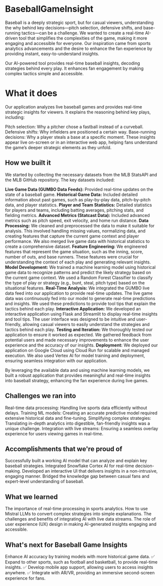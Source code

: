 # BaseballGameInsight
Baseball is a deeply strategic sport, but for casual viewers, understanding the why behind key decisions—pitch selection, defensive shifts, and base-running tactics—can be a challenge. We wanted to create a real-time AI-driven tool that simplifies the complexities of the game, making it more engaging and accessible for everyone. Our inspiration came from sports analytics advancements and the desire to enhance the fan experience by providing instant, easy-to-understand insights.

Our AI-powered tool provides real-time baseball insights, decoding strategies behind every play. It enhances fan engagement by making complex tactics simple and accessible.

# What it does
Our application analyzes live baseball games and provides real-time strategic insights for viewers. It explains the reasoning behind key plays, including:

Pitch selection: Why a pitcher chose a fastball instead of a curveball. 
Defensive shifts: Why infielders are positioned a certain way. 
Base-running decisions: Why a player steals a base at a specific moment. These insights appear live on-screen or in an interactive web app, helping fans understand the game’s deeper strategic elements as they unfold.

## How we built it
We started by collecting the necessary datasets from the MLB StatsAPI and the MLB GitHub repository. The key datasets included:

**Live Game Data (GUMBO Data Feeds):** Provided real-time updates on the state of a baseball game.
**Historical Game Data:** Included detailed information about past games, such as play-by-play data, pitch-by-pitch data, and player statistics.
**Player and Team Statistics:** Detailed statistics for players and teams, including batting averages, pitching stats, and fielding metrics.
**Advanced Metrics (Statcast Data):** Included advanced metrics such as pitch speed, exit velocity, and home run distance.
**Data Processing:** We cleaned and preprocessed the data to make it suitable for analysis. This involved handling missing values, normalizing data, and creating features that capture the current game context and player performance. We also merged live game data with historical statistics to create a comprehensive dataset.
**Feature Engineering:** We engineered features that represent the game situation, such as the inning, score, number of outs, and base runners. These features were crucial for understanding the context of each play and generating relevant insights.
**Model Development:** We trained a machine learning model using historical game data to recognize patterns and predict the likely strategy based on the current game context. We used a Random Forest Classifier to classify the type of play or strategy (e.g., bunt, steal, pitch type) based on the situational features.
**Real-Time Analysis:** We integrated the GUMBO live data feed into our application to provide real-time updates. The live game data was continuously fed into our model to generate real-time predictions and insights. We used these predictions to provide tool tips that explain the tactics behind each play.
**Interactive Application:** We developed an interactive application using Flask and Streamlit to display real-time insights and tool tips. The user interface was designed to be intuitive and user-friendly, allowing casual viewers to easily understand the strategies and tactics behind each play.
**Testing and Iteration:** We thoroughly tested our application to ensure it worked as expected. We gathered feedback from potential users and made necessary improvements to enhance the user experience and the accuracy of our insights.
**Deployment:** We deployed our application on Google Cloud using Cloud Run for scalable and managed execution. We also used Vertex AI for model training and deployment, ensuring seamless integration with our application.

By leveraging the available data and using machine learning models, we built a robust application that provides meaningful and real-time insights into baseball strategy, enhancing the fan experience during live games.
## Challenges we ran into
Real-time data processing: Handling live sports data efficiently without delays.
Training ML models: Creating an accurate predictive model required extensive historical data and fine-tuning.
Simplifying complex strategies: Translating in-depth analytics into digestible, fan-friendly insights was a unique challenge.
Integration with live streams: Ensuring a seamless overlay experience for users viewing games in real-time.
## Accomplishments that we're proud of
Successfully built a working AI model that can analyze and explain key baseball strategies.
Integrated Snowflake Cortex AI for real-time decision-making.
Developed an interactive UI that delivers insights in a non-intrusive, engaging manner.
Bridged the knowledge gap between casual fans and expert-level understanding of baseball.

## What we learned
The importance of real-time processing in sports analytics.
How to use Mistral LLMs to convert complex strategies into simple explanations.
The challenges and benefits of integrating AI with live data streams.
The role of user experience (UX) design in making AI-generated insights engaging and accessible.
## What's next for Baseball Game Insights
Enhance AI accuracy by training models with more historical game data.
✅ Expand to other sports, such as football and basketball, to provide real-time insights.
✅ Develop mobile app support, allowing users to access insights anywhere.
✅ Integrate with AR/VR, providing an immersive second-screen experience for fans.


